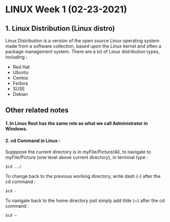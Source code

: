 # LINUX Week 1 (02-23-2021)
## 1. Linux Distribution (Linux distro)
Linux Distribution is a version of the open source Linux operating system made from a software collection, based upon the Linux kernel and often a package management system. There are a lot of Linux distribution types, including :
* Red Hat
* Ubuntu
* Centos
* Fedora
* SUSE
* Debian

## Other related notes
#### 1. In Linux Root has the same role as what we call Administrator in Windows.
#### 2. cd Command in Linux :

Supppose the current directory is in myFile/Picture/All, to navigate to myFile/Picture (one level above current directory), in terminal type :
```
$cd ../
```
To change back to the previous working directory, write dash (-) after the cd command :
```
$cd -
```
To navigate back to the home directory just simply add tilde (~) after the cd command :
```
$cd ~
```
